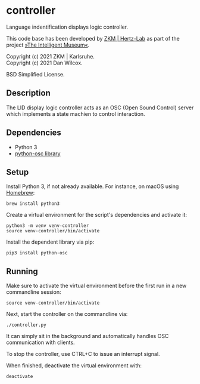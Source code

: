controller
==========

Language indentification displays logic controller.

This code base has been developed by [ZKM | Hertz-Lab](https://zkm.de/en/about-the-zkm/organization/hertz-lab) as part of the project [»The Intelligent Museum«](#the-intelligent-museum). 

Copyright (c) 2021 ZKM | Karlsruhe.  
Copyright (c) 2021 Dan Wilcox.  

BSD Simplified License.

Description
-----------

The LID display logic controller acts as an OSC (Open Sound Control) server which implements a state machien to control interaction.  

Dependencies
------------

  * Python 3
  * [python-osc library](https://github.com/attwad/python-osc)

Setup
-----

Install Python 3, if not already available. For instance, on macOS using [Homebrew](http://brew.sh):

```shell
brew install python3
```

Create a virtual environment for the script's dependencies and activate it:

```shell
python3 -m venv venv-controller
source venv-controller/bin/activate
```

Install the dependent library via pip:

```shell
pip3 install python-osc
```

Running
-------

Make sure to activate the virtual environment before the first run in a new commandline session:

    source venv-controller/bin/activate

Next, start the controller on the commandline via:

    ./controller.py

It can simply sit in the background and automatically handles OSC communication with clients.

To stop the controller, use CTRL+C to issue an interrupt signal.

When finished, deactivate the virtual environment with:

    deactivate
